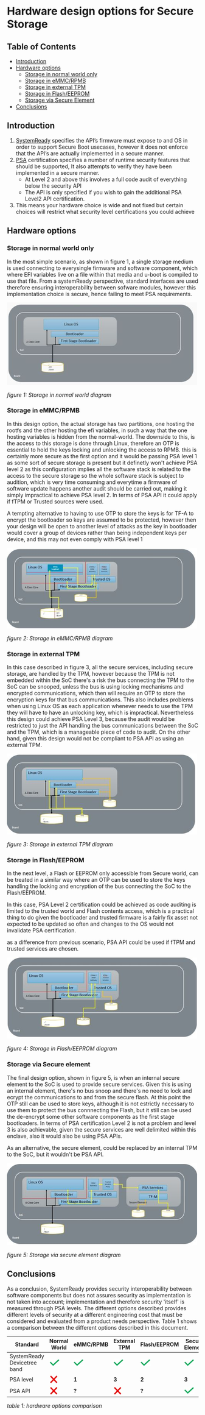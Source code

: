 <!-- SPDX-License-Identifier: CC-BY-SA-4.0 -->

# Hardware design options for Secure Storage

## Table of Contents
- [Introduction](#introduction)
- [Hardware options](#hardware-options)
  - [Storage in normal world only](#storage-in-normal-world-only)
  - [Storage in eMMC/RPMB](#storage-in-emmcrpmb)
  - [Storage in external TPM](#storage-in-external-tpm)
  - [Storage in Flash/EEPROM](#storage-in-flasheeprom)
  - [Storage via Secure Element](#storage-via-secure-element)
- [Conclusions](#conclusions)

## Introduction  
  
1. [SystemReady][SystemReady] specifies the API’s firmware must expose to and OS in order to support Secure Boot usecases, however it does not enforce that the API’s are actually implemented in a secure manner.​
2. [PSA][PSA] certification specifies a number of runtime security features that should be supported, It also attempts to verify they have been implemented in a secure manner.​
   - At Level 2 and above this involves a full code audit of everything below the security API​
   - The API is only specified if you wish to gain the additional PSA Level2 API certification.​
3. This means your hardware choice is wide and not fixed but certain choices will restrict what security level certifications you could achieve​

## Hardware options
### Storage in normal world only

In the most simple scenario, as shown in figure 1, a single storage medium is used connecting to everysingle firmware and software component, which where EFI variables live on a file within that media and u-boot is compiled to use that file.
From a systemReady perspective, standard interfaces are used therefore ensuring interoperability between sofware modules, however this implementation choice is secure, hence failing to meet PSA requirements.


![Storage normal world](images/storage_normal_world_500px.jpg)

_figure 1: Storage in normal world diagram_

### Storage in eMMC/RPMB
In this design option, the actual storage has two partitions, one hosting the rootfs and the other hosting the efi variables, in such a way that the one hosting variables is hidden from the normal-world. The downside to this, is the access to this storage is done through Linux, therefore an OTP is essential to hold the keys locking and unlocking the access to RPMB. this is certainly more secure as the first option and it would be passing PSA level 1 as some sort of secure storage is present but it definetly won't achieve PSA level 2 as this configuration implies all the software stack is related to the access to the secure storage so the whole software stack is subject to audition, which is very time consuming and everytime a firmware of software update happens another audit should be carried out, making it simply impractical to achieve PSA level 2. In terms of PSA API it could apply if fTPM or Trusted sources were used.  

A tempting alternative to having to use OTP to store the keys is for TF-A to encrypt the bootloader so keys are assumed to be protected, however then your design will be open to another level of attacks as the key in bootloader would cover a group of devices rather than being independent keys per device, and this may not even comply with PSA level 1

![Storage eMMC RPMB](images/storage_emmc_500px.jpg)

_figure 2: Storage in eMMC/RPMB diagram_

### Storage in external TPM

In this case described in figure 3, all the secure services, including secure storage, are handled by the TPM, however because the TPM is not embedded within the SoC there's a risk the bus connecting the TPM to the SoC can be snooped, unless the bus is using locking mechanisms and encrypted communications, which then will require an OTP to store the encryption keys for that bus communications. This also includes problems when using Linux OS as each application whenever needs to use the TPM they will have to have an unlocking key, which is impractical.
Nevertheless this design could achieve PSA Level 3, because the audit would be restricted to just the API handling the bus communications between the SoC and the TPM, which is a manageable piece of code to audit. On the other hand, given this design would not be compliant to PSA API as using an external TPM.

![Storage external TPM](images/storage_tpm_500px.jpg)

_figure 3: Storage in external TPM diagram_


### Storage in Flash/EEPROM
In the next level, a Flash or EEPROM only accessible from Secure world, can be treated in a similar way where an OTP can be used to store the keys handling the locking and encryption of the bus connecting the SoC to the Flash/EEPROM.

In this case, PSA Level 2 certification could be achieved as code auditing is limited to the trusted world and Flash contents access, which is a practical thing to do given the bootloader and trusted firmware is a fairly fix asset not expected to be updated so often and changes to the OS would not invalidate PSA certification.

as a difference from previous scenario, PSA API could be used if fTPM and trusted services are chosen.

![Storage flash](images/storage_flash_500px.jpg)

_figure 4: Storage in Flash/EEPROM diagram_

### Storage via Secure element

The final design option, shown in figure 5, is when an internal secure element to the SoC is used to provide secure services. Given this is using an internal element, there's no bus snoop and there's no need to lock and ecrypt the communications to and from the secure flash. At this point the OTP still can be used to store keys, although it is not estrictly necessary to use them to protect the bus connnecting the Flash, but it still can be used the de-encrypt some other software components as the first stage bootloaders.
In terms of PSA certification Level 2 is not a problem and level 3 is also achievable, given the secure services are well delimited within this enclave, also it would also be using PSA APIs.

As an alternative, the secure element, could be replaced by an internal TPM to the SoC, but it wouldn't be PSA API. 

![Storage secure element](images/storage_secure_element_500px.jpg)

_figure 5: Storage via secure element diagram_




## Conclusions

As a conclusion, SystemReady provides security interoperability between software components but does not assures security as implementation is not taken into account; implementation and therefore security 'itself' is measured through PSA levels. The different options described provides different levels of security at a different engineering cost that must be considered and evaluated from a product needs perspective. Table 1 shows a comparison between the different options described in this document.


| Standard  | Normal World | eMMC/RPMB |   External TPM |  Flash/EEPROM | Secure Element |
|-----------|--------------|-----------|----------------|---------------|----------------|
| SystemReady Devicetree band    | ![yes](images/check.jpg)  | ![yes](images/check.jpg) |  ![yes](images/check.jpg) |   ![yes](images/check.jpg) |  ![yes](images/check.jpg) |
| PSA level      | ![no](images/cross.jpg)   | __1__ | __3__ | __2__ | __3__ |
| PSA API     | ![no](images/cross.jpg)    | __?__ |  ![no](images/cross.jpg)    | __?__ |  ![yes](images/check.jpg)   | 

_table 1: hardware options comparison_

[SystemReady]: https://www.arm.com/architecture/system-architectures/systemready-compliance-program/systemready-devicetree-band
[PSA]: https://www.psacertified.org/
